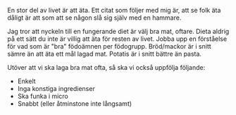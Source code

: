 En stor del av livet är att äta.
Ett citat som följer med mig är, att se folk äta dåligt är att som att se någon slå sig själv med en hammare. 

Jag tror att nyckeln till en fungerande diet är välj bra mat, oftare.
Dieta aldrig på ett sätt du inte är villig att äta för resten av livet.
Jobba upp en förståelse för vad som är "bra" födoämnen per födogrupp. 
Bröd/mackor är i snitt sämre än att äta ett mål lagad mat.
Potatis är i snitt bättre än pasta.

Utöver att vi ska laga bra mat ofta, så ska vi också uppfölja följande: 
* Enkelt
* Inga konstiga ingredienser
* Ska funka i micro
* Snabbt (eller åtminstone inte långsamt)



